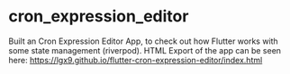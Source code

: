 # cron_expression_editor

Built an Cron Expression Editor App, to check out how Flutter works with some state management (riverpod).
HTML Export of the app can be seen here: https://lgx9.github.io/flutter-cron-expression-editor/index.html